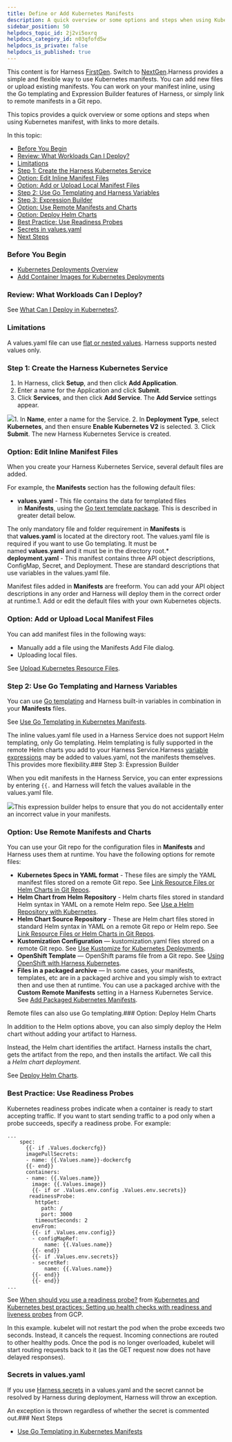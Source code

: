 ```yaml
---
title: Define or Add Kubernetes Manifests
description: A quick overview or some options and steps when using Kubernetes manifests.
sidebar_position: 50
helpdocs_topic_id: 2j2vi5oxrq
helpdocs_category_id: n03qfofd5w
helpdocs_is_private: false
helpdocs_is_published: true
---
```


This content is for Harness [FirstGen](/article/1fjmm4by22). Switch to [NextGen](/category/qfj6m1k2c4).Harness provides a simple and flexible way to use Kubernetes manifests. You can add new files or upload existing manifests. You can work on your manifest inline, using the Go templating and Expression Builder features of Harness, or simply link to remote manifests in a Git repo.

This topics provides a quick overview or some options and steps when using Kubernetes manifest, with links to more details.

In this topic:

* [Before You Begin](https://docs.harness.io/article/2j2vi5oxrq-define-kubernetes-manifests#before_you_begin)
* [Review: What Workloads Can I Deploy?](https://docs.harness.io/article/2j2vi5oxrq-define-kubernetes-manifests#review_what_workloads_can_i_deploy)
* [Limitations](#limitations)
* [Step 1: Create the Harness Kubernetes Service](https://docs.harness.io/article/2j2vi5oxrq-define-kubernetes-manifests#step_1_create_the_harness_kubernetes_service)
* [Option: Edit Inline Manifest Files](https://docs.harness.io/article/2j2vi5oxrq-define-kubernetes-manifests#option_edit_inline_manifest_files)
* [Option: Add or Upload Local Manifest Files](https://docs.harness.io/article/2j2vi5oxrq-define-kubernetes-manifests#option_add_or_upload_local_manifest_files)
* [Step 2: Use Go Templating and Harness Variables](https://docs.harness.io/article/2j2vi5oxrq-define-kubernetes-manifests#step_2_use_go_templating_and_harness_variables)
* [Step 3: Expression Builder](https://docs.harness.io/article/2j2vi5oxrq-define-kubernetes-manifests#step_3_expression_builder)
* [Option: Use Remote Manifests and Charts](https://docs.harness.io/article/2j2vi5oxrq-define-kubernetes-manifests#option_use_remote_manifests_and_charts)
* [Option: Deploy Helm Charts](https://docs.harness.io/article/2j2vi5oxrq-define-kubernetes-manifests#option_deploy_helm_charts)
* [Best Practice: Use Readiness Probes](https://docs.harness.io/article/2j2vi5oxrq-define-kubernetes-manifests#best_practice_use_readiness_probes)
* [Secrets in values.yaml](https://docs.harness.io/article/2j2vi5oxrq-define-kubernetes-manifests#secrets_in_values_yaml)
* [Next Steps](https://docs.harness.io/article/2j2vi5oxrq-define-kubernetes-manifests#next_steps)

### Before You Begin

* [Kubernetes Deployments Overview](/article/wnr5n847b1-kubernetes-overview)
* [Add Container Images for Kubernetes Deployments](/article/6ib8n1n1k6-add-container-images-for-kubernetes-deployments)

### Review: What Workloads Can I Deploy?

See [What Can I Deploy in Kubernetes?](/article/6ujb3c70fh).

### Limitations

A values.yaml file can use [flat or nested values](https://helm.sh/docs/chart_best_practices/values/#flat-or-nested-values). Harness supports nested values only.

### Step 1: Create the Harness Kubernetes Service

1. In Harness, click **Setup**, and then click **Add Application**.
2. Enter a name for the Application and click **Submit**.
3. Click **Services**, and then click **Add Service**. The **Add Service** settings appear.

![](./static/define-kubernetes-manifests-180.png)1. In **Name**, enter a name for the Service.
2. In **Deployment Type**, select **Kubernetes**, and then ensure **Enable Kubernetes V2** is selected.
3. Click **Submit**. The new Harness Kubernetes Service is created.

### Option: Edit Inline Manifest Files

When you create your Harness Kubernetes Service, several default files are added.

For example, the **Manifests** section has the following default files:

* **values.yaml** - This file contains the data for templated files in **Manifests**, using the [Go text template package](https://godoc.org/text/template). This is described in greater detail below.

The only mandatory file and folder requirement in **Manifests** is that **values.yaml** is located at the directory root. The values.yaml file is required if you want to use Go templating. It must be named **values.yaml** and it must be in the directory root.* **deployment.yaml** - This manifest contains three API object descriptions, ConfigMap, Secret, and Deployment. These are standard descriptions that use variables in the values.yaml file.

Manifest files added in **Manifests** are freeform. You can add your API object descriptions in any order and Harness will deploy them in the correct order at runtime.1. Add or edit the default files with your own Kubernetes objects.

### Option: Add or Upload Local Manifest Files

You can add manifest files in the following ways:

* Manually add a file using the Manifests Add File dialog.
* Uploading local files.

See [Upload Kubernetes Resource Files](/article/2vcxg26xiu-upload-kubernetes-resource-files).

### Step 2: Use Go Templating and Harness Variables

You can use [Go templating](https://godoc.org/text/template) and Harness built-in variables in combination in your **Manifests** files.

See [Use Go Templating in Kubernetes Manifests](/article/mwy6zgz8gu-use-go-templating-in-kubernetes-manifests).

The inline values.yaml file used in a Harness Service does not support Helm templating, only Go templating. Helm templating is fully supported in the remote Helm charts you add to your Harness Service.Harness [variable expressions](/article/9dvxcegm90-variables) may be added to values.yaml, not the manifests themselves. This provides more flexibility.### Step 3: Expression Builder

When you edit manifests in the Harness Service, you can enter expressions by entering `{{.` and Harness will fetch the values available in the values.yaml file.

![](./static/define-kubernetes-manifests-181.png)This expression builder helps to ensure that you do not accidentally enter an incorrect value in your manifests.

### Option: Use Remote Manifests and Charts

You can use your Git repo for the configuration files in **Manifests** and Harness uses them at runtime. You have the following options for remote files:

* **Kubernetes Specs in YAML format** - These files are simply the YAML manifest files stored on a remote Git repo. See [Link Resource Files or Helm Charts in Git Repos](/article/yjkkwi56hl-link-resource-files-or-helm-charts-in-git-repos).
* **Helm Chart from Helm Repository** - Helm charts files stored in standard Helm syntax in YAML on a remote Helm repo. See [Use a Helm Repository with Kubernetes](/article/hddm3rgf1y-use-a-helm-repository-with-kubernetes).
* **Helm Chart Source Repository** - These are Helm chart files stored in standard Helm syntax in YAML on a remote Git repo or Helm repo. See [Link Resource Files or Helm Charts in Git Repos](/article/yjkkwi56hl-link-resource-files-or-helm-charts-in-git-repos).
* **Kustomization Configuration** — kustomization.yaml files stored on a remote Git repo. See [Use Kustomize for Kubernetes Deployments](/article/zrz7nstjha-use-kustomize-for-kubernetes-deployments).
* **OpenShift Template** — OpenShift params file from a Git repo. See [Using OpenShift with Harness Kubernetes](/article/p756zrn9vc-using-open-shift-with-harness-kubernetes).
* **Files in a packaged archive** — In some cases, your manifests, templates, etc are in a packaged archive and you simply wish to extract then and use then at runtime. You can use a packaged archive with the **Custom Remote Manifests** setting in a Harness Kubernetes Service. See [Add Packaged Kubernetes Manifests](/article/53qqnebrak-deploy-kubernetes-manifests-packaged-with-artifacts).

Remote files can also use Go templating.### Option: Deploy Helm Charts

In addition to the Helm options above, you can also simply deploy the Helm chart without adding your artifact to Harness.

Instead, the Helm chart identifies the artifact. Harness installs the chart, gets the artifact from the repo, and then installs the artifact. We call this a *Helm chart deployment*.

See [Deploy Helm Charts](/article/p5om530pe0-deploy-a-helm-chart-as-an-artifact).

### Best Practice: Use Readiness Probes

Kubernetes readiness probes indicate when a container is ready to start accepting traffic. If you want to start sending traffic to a pod only when a probe succeeds, specify a readiness probe. For example:


```
...  
    spec:  
      {{- if .Values.dockercfg}}  
      imagePullSecrets:  
      - name: {{.Values.name}}-dockercfg  
      {{- end}}  
      containers:  
      - name: {{.Values.name}}  
        image: {{.Values.image}}  
        {{- if or .Values.env.config .Values.env.secrets}}  
       readinessProbe:  
         httpGet:  
           path: /  
           port: 3000  
         timeoutSeconds: 2  
        envFrom:  
        {{- if .Values.env.config}}  
        - configMapRef:  
            name: {{.Values.name}}  
        {{- end}}  
        {{- if .Values.env.secrets}}  
        - secretRef:  
            name: {{.Values.name}}  
        {{- end}}  
        {{- end}}  
...
```
See [When should you use a readiness probe?](https://kubernetes.io/docs/concepts/workloads/pods/pod-lifecycle/#when-should-you-use-a-readiness-probe) from [Kubernetes and Kubernetes best practices: Setting up health checks with readiness and liveness probes](https://cloud.google.com/blog/products/gcp/kubernetes-best-practices-setting-up-health-checks-with-readiness-and-liveness-probes) from GCP.

In this example. kubelet will not restart the pod when the probe exceeds two seconds. Instead, it cancels the request. Incoming connections are routed to other healthy pods. Once the pod is no longer overloaded, kubelet will start routing requests back to it (as the GET request now does not have delayed responses).

### Secrets in values.yaml

If you use [Harness secrets](/article/au38zpufhr-secret-management) in a values.yaml and the secret cannot be resolved by Harness during deployment, Harness will throw an exception.

An exception is thrown regardless of whether the secret is commented out.### Next Steps

* [Use Go Templating in Kubernetes Manifests](/article/mwy6zgz8gu-use-go-templating-in-kubernetes-manifests)

